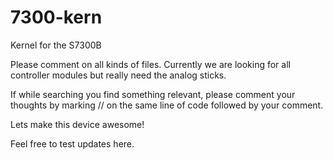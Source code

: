 7300-kern
=========

Kernel for the S7300B

Please comment on all kinds of files.  Currently we are looking for all controller modules but really need the analog sticks.

If while searching you find something relevant, please comment your thoughts by marking // on the same line of code followed by your comment.

Lets make this device awesome!

Feel free to test updates here.

